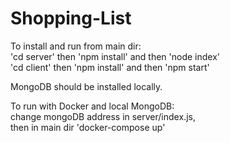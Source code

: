 # Shopping-List

To install and run from main dir:  
'cd server' then 'npm install' and then 'node index'  
'cd client' then 'npm install' and then 'npm start'  

MongoDB should be installed locally.  

To run with Docker and local MongoDB:  
change mongoDB address in server/index.js,  
then in main dir 'docker-compose up'  

